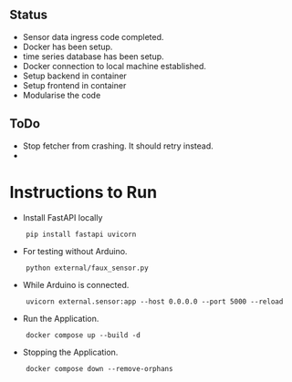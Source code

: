## Status

- Sensor data ingress code completed.
- Docker has been setup.
- time series database has been setup.
- Docker connection to local machine established.
- Setup backend in container
- Setup frontend in container
- Modularise the code

## ToDo

- Stop fetcher from crashing. It should retry instead.
- 

# Instructions to Run

- Install FastAPI locally

```
    pip install fastapi uvicorn
```

- For testing without Arduino.

```
    python external/faux_sensor.py
```

- While Arduino is connected.

```
    uvicorn external.sensor:app --host 0.0.0.0 --port 5000 --reload
```

- Run the Application.

```
    docker compose up --build -d
```

- Stopping the Application.

```
    docker compose down --remove-orphans
```
